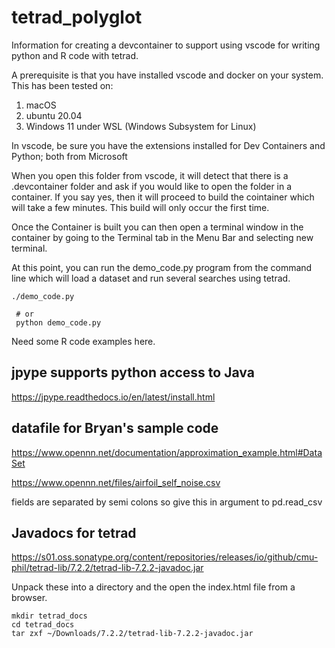 # tetrad_polyglot

Information for creating a devcontainer to support using vscode for 
writing python and R code with tetrad.

A prerequisite is that you have installed vscode and docker on your system. 
This has been tested on:
1. macOS 
2. ubuntu 20.04
3. Windows 11 under WSL (Windows Subsystem for Linux)

In vscode, be sure you have the extensions installed for Dev Containers and Python; both from Microsoft

When you open this folder from vscode, it will detect that there is a .devcontainer folder and ask if you would like to open the folder in a container.  If you say yes, then it will proceed to build the cointainer which will take a few minutes. This build will only occur the first time.  

Once the Container is built you can then open a terminal window in the container by going to the Terminal tab in the Menu Bar and selecting new terminal.  

At this point, you can run the demo_code.py program from the command line which will
load a dataset and run several searches using tetrad.

```
./demo_code.py
 
 # or
 python demo_code.py

```

Need some R code examples here.

## jpype supports python access to Java

https://jpype.readthedocs.io/en/latest/install.html


## datafile for Bryan's sample code
https://www.opennn.net/documentation/approximation_example.html#DataSet

https://www.opennn.net/files/airfoil_self_noise.csv

fields are separated by semi colons so give this in argument to pd.read_csv

## Javadocs for tetrad

https://s01.oss.sonatype.org/content/repositories/releases/io/github/cmu-phil/tetrad-lib/7.2.2/tetrad-lib-7.2.2-javadoc.jar

Unpack these into a directory and the open the index.html file from a browser.

```
mkdir tetrad_docs
cd tetrad_docs
tar zxf ~/Downloads/7.2.2/tetrad-lib-7.2.2-javadoc.jar
```

